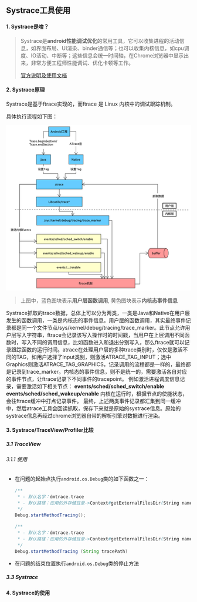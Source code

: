 ## Systrace工具使用

#### 1. Systrace是啥？

> Systrace是**android性能调试优化**的常用工具，它可以收集进程的活动信息，如界面布局、UI渲染、binder通信等；也可以收集内核信息，如cpu调度、IO活动、中断等；这些信息会统一时间轴，在Chrome浏览器中显示出来，非常方便工程师性能调试、优化卡顿等工作。
>
> [官方说明及使用文档](https://source.android.google.cn/devices/tech/debug/systrace)

#### 2. Systrace原理

Systrace是基于ftrace实现的，而ftrace 是 Linux 内核中的调试跟踪机制。

具体执行流程如下图：

<img src="./images/image-20220107074056695.png" alt="image-20220107074056695" style="zoom:50%;" />

> 上图中，蓝色图块表示**用户层函数调用**,  黄色图块表示**内核态事件信息**

​		Systrace抓取的trace数据，总体上可以分为两类，一类是Java和Native在用户层发生的函数调用，一类是内核态的事件信息。用户层的函数调用，其实最终事件记录都是同一个文件节点/sys/kernel/debug/tracing/trace_marker。此节点允许用户层写入字符串，ftrace会记录该写入操作时的时间戳，当用户在上层调用不同函数时，写入不同的调用信息，比如函数进入和退出分别写入，那么ftrace就可以记录跟踪函数的运行时间。atrace在处理用户层的多种trace类别时，仅仅是激活不同的TAG，如用户选择了Input类别，则激活ATRACE_TAG_INPUT；选中Graphics则激活ATRACE_TAG_GRAPHICS，记录调用的流程都是一样的，最终都是记录到trace_marker。内核态的事件信息，则不是统一的，需要激活各自对应的事件节点，让ftrace记录下不同事件的tracepoint。
例如激活进程调度信息记录，需要激活如下相关节点：
**events/sched/sched_switch/enable**
**events/sched/sched_wakeup/enable**
内核在运行时，根据节点的使能状态，会往ftrace缓冲中打点记录事件。
最终，上述两类事件记录都汇集到同一缓冲中，然后atrace工具会回读抓取，保存下来就是原始的systrace信息。原始的systrace信息再经过chrome浏览器自带的解析引擎对数据进行渲染。

#### 3. Systrace/TraceView/Profiler比较

##### 3.1 TraceView

###### 3.1.1 使用

- 在问题的起始点执行`android.os.Debug`类的如下函数之一：

  ```java
  /**
   * - 默认名字：dmtrace.trace
   * - 默认路径：应用的外存储目录->Context#getExternalFilesDir(String name)
   */
  Debug.startMethodTracing();
  ```

  ```java
  /**
   * - 默认名字：dmtrace.trace
   * - 默认路径：应用的外存储目录->Context#getExternalFilesDir(String name)
   */
  Debug.startMethodTracing (String tracePath)
  ```

  

- 在问题的结束位置执行`android.os.Debug`类的停止方法

  

##### 3.3 Systrace

#### 4. Systrace的使用






